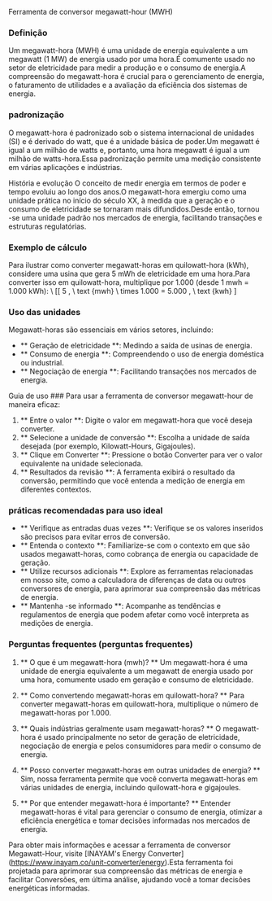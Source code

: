 Ferramenta de conversor megawatt-hour (MWH)

### Definição
Um megawatt-hora (MWH) é uma unidade de energia equivalente a um megawatt (1 MW) de energia usado por uma hora.É comumente usado no setor de eletricidade para medir a produção e o consumo de energia.A compreensão do megawatt-hora é crucial para o gerenciamento de energia, o faturamento de utilidades e a avaliação da eficiência dos sistemas de energia.

### padronização
O megawatt-hora é padronizado sob o sistema internacional de unidades (SI) e é derivado do watt, que é a unidade básica de poder.Um megawatt é igual a um milhão de watts e, portanto, uma hora megawatt é igual a um milhão de watts-hora.Essa padronização permite uma medição consistente em várias aplicações e indústrias.

História e evolução
O conceito de medir energia em termos de poder e tempo evoluiu ao longo dos anos.O megawatt-hora emergiu como uma unidade prática no início do século XX, à medida que a geração e o consumo de eletricidade se tornaram mais difundidos.Desde então, tornou -se uma unidade padrão nos mercados de energia, facilitando transações e estruturas regulatórias.

### Exemplo de cálculo
Para ilustrar como converter megawatt-horas em quilowatt-hora (kWh), considere uma usina que gera 5 mWh de eletricidade em uma hora.Para converter isso em quilowatt-hora, multiplique por 1.000 (desde 1 mwh = 1.000 kWh):
\ [[
5 \, \ text {mwh} \ times 1.000 = 5.000 \, \ text {kwh}
\]

### Uso das unidades
Megawatt-horas são essenciais em vários setores, incluindo:
- ** Geração de eletricidade **: Medindo a saída de usinas de energia.
- ** Consumo de energia **: Compreendendo o uso de energia doméstica ou industrial.
- ** Negociação de energia **: Facilitando transações nos mercados de energia.

Guia de uso ###
Para usar a ferramenta de conversor megawatt-hour de maneira eficaz:
1. ** Entre o valor **: Digite o valor em megawatt-hora que você deseja converter.
2. ** Selecione a unidade de conversão **: Escolha a unidade de saída desejada (por exemplo, Kilowatt-Hours, Gigajoules).
3. ** Clique em Converter **: Pressione o botão Converter para ver o valor equivalente na unidade selecionada.
4. ** Resultados da revisão **: A ferramenta exibirá o resultado da conversão, permitindo que você entenda a medição de energia em diferentes contextos.

### práticas recomendadas para uso ideal
- ** Verifique as entradas duas vezes **: Verifique se os valores inseridos são precisos para evitar erros de conversão.
- ** Entenda o contexto **: Familiarize-se com o contexto em que são usados ​​megawatt-horas, como cobrança de energia ou capacidade de geração.
- ** Utilize recursos adicionais **: Explore as ferramentas relacionadas em nosso site, como a calculadora de diferenças de data ou outros conversores de energia, para aprimorar sua compreensão das métricas de energia.
- ** Mantenha -se informado **: Acompanhe as tendências e regulamentos de energia que podem afetar como você interpreta as medições de energia.

### Perguntas frequentes (perguntas frequentes)

1. ** O que é um megawatt-hora (mwh)? **
Um megawatt-hora é uma unidade de energia equivalente a um megawatt de energia usado por uma hora, comumente usado em geração e consumo de eletricidade.

2. ** Como convertendo megawatt-horas em quilowatt-hora? **
Para converter megawatt-horas em quilowatt-hora, multiplique o número de megawatt-horas por 1.000.

3. ** Quais indústrias geralmente usam megawatt-horas? **
O megawatt-hora é usado principalmente no setor de geração de eletricidade, negociação de energia e pelos consumidores para medir o consumo de energia.

4. ** Posso converter megawatt-horas em outras unidades de energia? **
Sim, nossa ferramenta permite que você converta megawatt-horas em várias unidades de energia, incluindo quilowatt-hora e gigajoules.

5. ** Por que entender megawatt-hora é importante? **
Entender megawatt-horas é vital para gerenciar o consumo de energia, otimizar a eficiência energética e tomar decisões informadas nos mercados de energia.

Para obter mais informações e acessar a ferramenta de conversor Megawatt-Hour, visite [INAYAM's Energy Converter] (https://www.inayam.co/unit-converter/energy).Esta ferramenta foi projetada para aprimorar sua compreensão das métricas de energia e facilitar Conversões, em última análise, ajudando você a tomar decisões energéticas informadas.